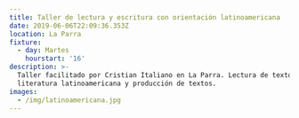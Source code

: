 ```yaml
---
title: Taller de lectura y escritura con orientación latinoamericana
date: 2019-06-06T22:09:36.353Z
location: La Parra
fixture:
  - day: Martes
    hourstart: '16'
description: >-
  Taller facilitado por Cristian Italiano en La Parra. Lectura de textos de
  literatura latinoamericana y producción de textos.
images:
  - /img/latinoamericana.jpg
---
```


